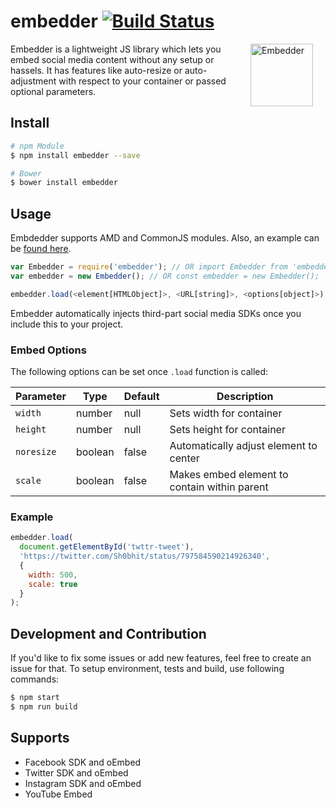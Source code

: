 embedder [![Build Status](https://api.travis-ci.org/w0rm/gulp-svgstore.svg)](https://travis-ci.org/shobhitsharma/embedder)
=============

<img align="right" width="100" height="100"
     title="Embedder"
     src="https://s16.postimg.org/5aauaeih1/embed.png" style="margin-right: 20px;">

Embedder is a lightweight JS library which lets you embed social media content without any setup or hassels. It has features like auto-resize or auto-adjustment with respect to your container or passed optional parameters.

## Install

```sh
# npm Module
$ npm install embedder --save

# Bower
$ bower install embedder
```

## Usage

Embdedder supports AMD and CommonJS modules. Also, an example can be [found here](https://github.com/shobhitsharma/embedder/example).

```js
var Embedder = require('embedder'); // OR import Embedder from 'embedder';
var embedder = new Embedder(); // OR const embedder = new Embedder();

embedder.load(<element[HTMLObject]>, <URL[string]>, <options[object]>);
```

Embedder automatically injects third-part social media SDKs once you include this to your project.

### Embed Options

The following options can be set once `.load` function is called:

| Parameter       | Type     | Default    | Description                                     |
| -------------   |----------|------------|-------------------------------------------------|
| `width`         | number   | null       | Sets width for container                        |
| `height`        | number   | null       | Sets height for container                       |
| `noresize`      | boolean  | false      | Automatically adjust element to center          |
| `scale`         | boolean  | false      | Makes embed element to contain within parent    |

### Example

```js
embedder.load(
  document.getElementById('twttr-tweet'),
  'https://twitter.com/Sh0bhit/status/797584590214926340',
  {
    width: 500,
    scale: true
  }
);
```

## Development and Contribution

If you'd like to fix some issues or add new features, feel free to create an issue for that.
To setup environment, tests and build, use following commands:

```bash
$ npm start
$ npm run build
```

## Supports

- Facebook SDK and oEmbed
- Twitter SDK and oEmbed
- Instagram SDK and oEmbed
- YouTube Embed

